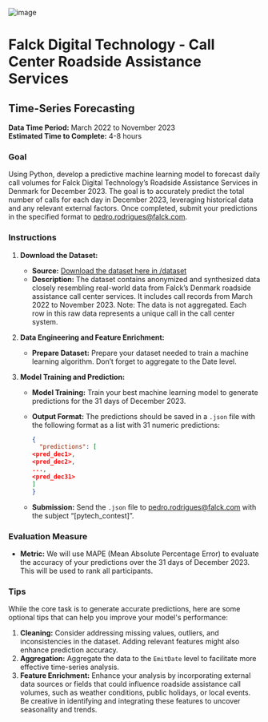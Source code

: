 
![image](https://github.com/user-attachments/assets/910d7539-fbbd-48e8-adc8-687e5aca9fc2)

# Falck Digital Technology - Call Center Roadside Assistance Services

## Time-Series Forecasting

**Data Time Period:** March 2022 to November 2023  
**Estimated Time to Complete:** 4-8 hours

### Goal

Using Python, develop a predictive machine learning model to forecast daily call volumes for Falck Digital Technology’s Roadside Assistance Services in Denmark for December 2023. The goal is to accurately predict the total number of calls for each day in December 2023, leveraging historical data and any relevant external factors. Once completed, submit your predictions in the specified format to pedro.rodrigues@falck.com.

### Instructions

1. **Download the Dataset:**
   - **Source:** [Download the dataset here in /dataset](/dataset)
   - **Description:** The dataset contains anonymized and synthesized data closely resembling real-world data from Falck’s Denmark roadside assistance call center services. It includes call records from March 2022 to November 2023. Note: The data is not aggregated. Each row in this raw data represents a unique call in the call center system.

2. **Data Engineering and Feature Enrichment:**
   - **Prepare Dataset:** Prepare your dataset needed to train a machine learning algorithm. Don’t forget to aggregate to the Date level.

3. **Model Training and Prediction:**
   - **Model Training:** Train your best machine learning model to generate predictions for the 31 days of December 2023.
   - **Output Format:** The predictions should be saved in a `.json` file with the following format as a list with 31 numeric predictions:
     
     ```json
     {
       "predictions": [
     <pred_dec1>,
     <pred_dec2>,
     ...,
     <pred_dec31>
     ]
     }
     ```
   - **Submission:** Send the `.json` file to pedro.rodrigues@falck.com with the subject “[pytech_contest]”.

### Evaluation Measure

- **Metric:** We will use MAPE (Mean Absolute Percentage Error) to evaluate the accuracy of your predictions over the 31 days of December 2023. This will be used to rank all participants.

### Tips

While the core task is to generate accurate predictions, here are some optional tips that can help you improve your model's performance:

1. **Cleaning:** Consider addressing missing values, outliers, and inconsistencies in the dataset. Adding relevant features might also enhance prediction accuracy.
2. **Aggregation:** Aggregate the data to the `EmitDate` level to facilitate more effective time-series analysis.
3. **Feature Enrichment:** Enhance your analysis by incorporating external data sources or fields that could influence roadside assistance call volumes, such as weather conditions, public holidays, or local events. Be creative in identifying and integrating these features to uncover seasonality and trends.
